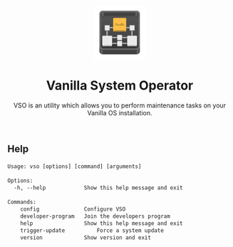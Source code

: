 <div align="center">
  <img src="vso-logo.svg" height="120">
  <h1 align="center">Vanilla System Operator</h1>
  <p align="center">VSO is an utility which allows you to perform maintenance tasks on your Vanilla OS installation.</p>
</div>

<br/>

## Help

```
Usage: vso [options] [command] [arguments]

Options:
  -h, --help            Show this help message and exit

Commands:
    config              Configure VSO
    developer-program   Join the developers program
    help                Show this help message and exit
    trigger-update          Force a system update
    version             Show version and exit
```
